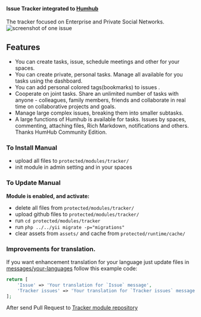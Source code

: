 #### Issue Tracker integrated to [Humhub](https://github.com/humhub/humhub)

The tracker focused on Enterprise and Private Social Networks.
![screenshot of one issue](https://cloud.githubusercontent.com/assets/874234/25657653/907516a0-3007-11e7-9430-0956bc2febf2.jpg)

## Features
- You can create tasks, issue, schedule meetings and other for your spaces.
- You can create private, personal tasks. Manage all available for you tasks using the dashboard.
- You can add personal colored tags(bookmarks) to issues .
- Cooperate on joint tasks. Share an unlimited number of tasks with anyone - colleagues, family members, friends and
 collaborate in real time on collaborative projects and goals.
- Manage large complex issues, breaking them into smaller subtasks.
- A large functions of Humhub is available for tasks. Issues by spaces, commenting, attaching files, Rich Markdown,
 notifications and others. Thanks HumHub Community Edition.

### To Install Manual
- upload all files to `protected/modules/tracker/`
- init module in admin setting and in your spaces

### To Update Manual
**Module is enabled, and activate:**

- delete all files from `protected/modules/tracker/`
- upload github files to `protected/modules/tracker/`
- run `cd protected/modules/tracker`
- run `php ../../yii migrate -p="migrations"`
- clear assets from `assets/` and cache from `protected/runtime/cache/`

### Improvements for translation.

If you want enhancement translation for your language just update files in [messages/your-languages](messages/)
follow this example code:

```php
return [
    'Issue' => 'Your translation for `Issue` message',
    'Tracker issues' => 'Your translation for `Tracker issues` message',
];
```

After send Pull Request to [Tracker module repository](https://github.com/githubjeka/tracker-issues)
